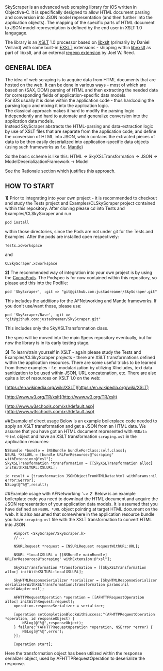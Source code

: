SkyScraper is an advanced web scraping library for iOS written in Objective-C.  It is specifically designed to allow HTML document parsing and conversion into JSON model representation (and then further into the application objects).  The mapping of the specific parts of HTML document to JSON model representation is defined by the end user in XSLT 1.0 langugage.

The library is an [XSLT](https://en.wikipedia.org/wiki/XSLT) 1.0 processor based on [libxslt](http://xmlsoft.org/libxslt/) (primarily by Daniel Veillard) with some built-in [EXSLT](http://exslt.org) extensions - shipping within [libexslt](http://www.xmlsoft.org/XSLT/EXSLT/index.html) as part of libxslt, and an external [regexp extension](http://exslt.org/regexp/index.html) by Joel W. Reed.


## GENERAL IDEA

The idea of web scraping is to acquire data from HTML documents that are hosted on the web.  It can be done in various ways - most of which are based on  (SAX, DOM) parsing of HTML and then extracting the needed data for corresponding fields of application-specific data models.  
For iOS usually it is done within the application code - thus hardcoding the parsing logic and mixing it into the application logic.  
The classical approach makes it hard to modify the parsing logic independently and hard to automate and generalize conversion into the application data models.  
Instead SkyScraper abstracts the HTML-parsing and data-extraction logic by use of XSLT files that are separate from the application code, and define the conversion of HTML into JSON, which contains the extracted pieces of data to be then easily deserialized into application-specific data objects (using such frameworks as f.e. [Mantle](https://github.com/Mantle/Mantle))

So the basic scheme is like this:  HTML -> SkyXSLTransformation -> JSON -> ModelDeserializationFramework -> Model

See the Rationale section which justifies this approach.

## HOW TO START

**1)** Prior to integrating into your own project - it is recommended to checkout and study the Tests project and Examples/CLSkyScraper project contained within this repository.  After cloning please cd into Tests and Examples/CLSkyScraper and run 

	pod install
	
within those directories, since the Pods are not under git for the Tests and Examples.  After the pods are installed open respectively:
	
	Tests.xcworkspace
	
and 
	
	CLSkyScraper.xcworkspace


**2)** The recommended way of integration into your own project is by using the [CocoaPods](http://cocoapods.org).  The Podspec is for now contained within this repository, so please add this into the Podfile:

	pod 'SkyScraper', :git => "git@github.com:justadreamer/SkyScraper.git"

This includes the additions for the AFNetworking and Mantle frameworks.  If you don't use/want those, please use:

	pod 'SkyScraper/Base', :git => "git@github.com:justadreamer/SkyScraper.git"

This includes only the SkyXSLTransformation class. 

The spec will be moved into the main Specs repository eventually, but for now the library is in its early testing stage.

**3)**  To learn/train yourself in XSLT - again please study the Tests and Examples/CLSkyScraper projects - there are XSLT transformations defined within the application resources.  There are some useful tricks to be learned from these examples - f.e. modularization by utilizing XIncludes, text data sanitization to be used within JSON, URL concatenation, etc.  There are also quite a lot of resources on XSLT 1.0 on the web:

[https://en.wikipedia.org/wiki/XSLT](https://en.wikipedia.org/wiki/XSLT)

[http://www.w3.org/TR/xslt](http://www.w3.org/TR/xslt)

[http://www.w3schools.com/xsl/default.asp](http://www.w3schools.com/xsl/default.asp)


##Example of direct usage
Below is an example boilerplace code needed to apply an XSLT transformation and get a JSON from an HTML data.  We assume that you have got an HTML document represented with ```NSData *html``` object and have an XSLT transformation ```scraping.xsl``` in the application resources:

	NSBundle *bundle = [NSBundle bundleForClass:self.class];
	NSURL *XSLURL = [bundle URLForResource:@"scraping" withExtension:@"xsl"];
    SkyXSLTransformation *transformation = [[SkyXSLTransformation alloc] initWithXSLTURL:XSLURL];
    
	id result = [transformation JSONObjectFromHTMLData:html withParams:nil error:&error];
	NSLog(@"%@",result);
	


##Example usage with AFNetworking '~> 2'
Below is an example boilerplate code you need to download the HTML document and acquire the JSON representation of your application data models.  It is assumed that you have defined an ```NSURL *URL``` object pointing at target HTML document on the web.  It is also assumed that somewhere in the application resource bundle you have ```scraping.xsl``` file with the XSLT transformation to convert HTML into JSON.

		#import <SkyScraper/SkyScraper.h>
		//...
		
	    NSURLRequest *request = [NSURLRequest requestWithURL:URL];
	    
	    NSURL *localXSLURL = [[NSBundle mainBundle] URLForResource:@"scraping" withExtension:@"xsl"];
	    
	    SkyXSLTransformation *transformation = [[SkyXSLTransformation alloc] initWithXSLTURL:localXSLURL];
	    
	    SkyHTMLResponseSerializer *serializer = [SkyHTMLResponseSerializer serializerWithXSLTransformation:transformation params:nil modelAdapter:nil];
	    
	    AFHTTPRequestOperation *operation = [[AFHTTPRequestOperation alloc] initWithRequest:request];
	    operation.responseSerializer = serializer;

	    [operation setCompletionBlockWithSuccess:^(AFHTTPRequestOperation *operation, id responseObject) {
	        NSLog(@"%@",responseObject);
        } failure:^(AFHTTPRequestOperation *operation, NSError *error) {
        	NSLog(@"%@",error);
        }];
    	
    	[operation start];
    	
    	
Here the transformation object has been utilized within the response serializer object, used by AFHTTPRequestOperation to deserialize the response.